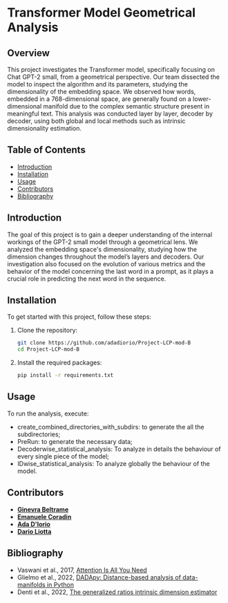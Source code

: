 # Transformer Model Geometrical Analysis

## Overview

This project investigates the Transformer model, specifically focusing on Chat GPT-2 small, from a geometrical perspective. Our team dissected the model to inspect the algorithm and its parameters, studying the dimensionality of the embedding space. We observed how words, embedded in a 768-dimensional space, are generally found on a lower-dimensional manifold due to the complex semantic structure present in meaningful text. This analysis was conducted layer by layer, decoder by decoder, using both global and local methods such as intrinsic dimensionality estimation.

## Table of Contents

- [Introduction](#introduction)
- [Installation](#installation)
- [Usage](#usage)
- [Contributors](#contributors)
- [Bibliography](#bibliography)

## Introduction

The goal of this project is to gain a deeper understanding of the internal workings of the GPT-2 small model through a geometrical lens. We analyzed the embedding space's dimensionality, studying how the dimension changes throughout the model’s layers and decoders. Our investigation also focused on the evolution of various metrics and the behavior of the model concerning the last word in a prompt, as it plays a crucial role in predicting the next word in the sequence.

## Installation

To get started with this project, follow these steps:

1. Clone the repository:
    ```bash
    git clone https://github.com/adadiorio/Project-LCP-mod-B
    cd Project-LCP-mod-B
    ```

2. Install the required packages:
    ```bash
    pip install -r requirements.txt
    ```

## Usage

To run the analysis, execute:
-  create_combined_directories_with_subdirs: to generate the all the subdirectories;
-  PreRun: to generate the necessary data;
-  Decoderwise_statistical_analysis: To analyze in details the behaviour of every single piece of the model;
-  IDwise_statistical_analysis: To analyze globally the behaviour of the model.

## Contributors

- **[Ginevra Beltrame](https://github.com/ginevrabeltrame)**
- **[Emanuele Coradin](https://github.com/EmanueleCoradin)**
- **[Ada D'Iorio](https://github.com/adadiorio)**
- **[Dario Liotta](https://github.com/darioliotta)**

## Bibliography
- Vaswani et al., 2017, [Attention Is All You Need](https://doi.org/10.48550/arXiv.1706.03762)
- Glielmo et al., 2022, [DADApy: Distance-based analysis of data-manifolds in Python](https://doi.org/10.1016/j.patter.2022.100589)
- Denti et al., 2022, [The generalized ratios intrinsic 
dimension estimator](https://doi.org/10.1038/s41598-022-20991-1)
